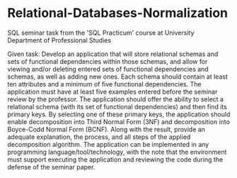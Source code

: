 # Relational-Databases-Normalization
SQL seminar task from the 'SQL Practicum' course at University Department of Professional Studies


Given task: Develop an application that will store relational schemas and sets of functional dependencies within those schemas, and allow for viewing and/or deleting entered sets of functional dependencies and schemas, as well as adding new ones. Each schema should contain at least ten attributes and a minimum of five functional dependencies. The application must have at least five examples entered before the seminar review by the professor. The application should offer the ability to select a relational schema (with its set of functional dependencies) and then find its primary keys. By selecting one of these primary keys, the application should enable decomposition into Third Normal Form (3NF) and decomposition into Boyce-Codd Normal Form (BCNF). Along with the result, provide an adequate explanation, the process, and all steps of the applied decomposition algorithm. The application can be implemented in any programming language/tool/technology, with the note that the environment must support executing the application and reviewing the code during the defense of the seminar paper.
